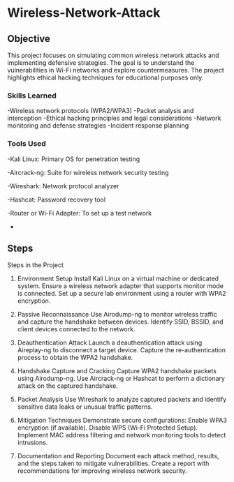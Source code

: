 # Wireless-Network-Attack

## Objective
This project focuses on simulating common wireless network attacks and implementing defensive strategies. The goal is to understand the vulnerabilities in Wi-Fi networks and explore countermeasures. The project highlights ethical hacking techniques for educational purposes only.


### Skills Learned

-Wireless network protocols (WPA2/WPA3)
-Packet analysis and interception
-Ethical hacking principles and legal considerations
-Network monitoring and defense strategies
-Incident response planning

### Tools Used

-Kali Linux: Primary OS for penetration testing

-Aircrack-ng: Suite for wireless network security testing

-Wireshark: Network protocol analyzer


-Hashcat: Password recovery tool

-Router or Wi-Fi Adapter: To set up a test network

- 

## Steps
Steps in the Project

1. Environment Setup
Install Kali Linux on a virtual machine or dedicated system.
Ensure a wireless network adapter that supports monitor mode is connected.
Set up a secure lab environment using a router with WPA2 encryption.

2. Passive Reconnaissance
Use Airodump-ng to monitor wireless traffic and capture the handshake between devices.
Identify SSID, BSSID, and client devices connected to the network.

3. Deauthentication Attack
Launch a deauthentication attack using Aireplay-ng to disconnect a target device.
Capture the re-authentication process to obtain the WPA2 handshake.

4. Handshake Capture and Cracking
Capture WPA2 handshake packets using Airodump-ng.
Use Aircrack-ng or Hashcat to perform a dictionary attack on the captured handshake.

5. Packet Analysis
Use Wireshark to analyze captured packets and identify sensitive data leaks or unusual traffic patterns.

6. Mitigation Techniques
Demonstrate secure configurations:
Enable WPA3 encryption (if available).
Disable WPS (Wi-Fi Protected Setup).
Implement MAC address filtering and network monitoring tools to detect intrusions.

7. Documentation and Reporting
Document each attack method, results, and the steps taken to mitigate vulnerabilities.
Create a report with recommendations for improving wireless network security.


